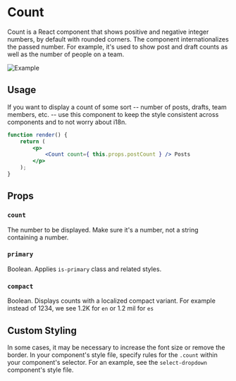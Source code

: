 # Count

Count is a React component that shows positive and negative integer numbers, by default with rounded corners. The component internationalizes the passed number. For example, it's used to show post and draft counts as well as the number of people on a team.

![Example](https://cldup.com/KdVOxsaKhS-3000x3000.png)

## Usage

If you want to display a count of some sort -- number of posts, drafts, team members, etc. -- use this component to keep the style consistent across components and to not worry about i18n.

```jsx
function render() {
	return (
		<p>
			<Count count={ this.props.postCount } /> Posts
		</p>
	);
}
```

## Props

### `count`

The number to be displayed. Make sure it's a number, not a string containing a number.

### `primary`

Boolean. Applies `is-primary` class and related styles.

### `compact`

Boolean. Displays counts with a localized compact variant. For example instead of 1234, we see 1.2K for `en` or 1.2 mil for `es`

## Custom Styling

In some cases, it may be necessary to increase the font size or remove the border. In your component's style file, specify rules for the `.count` within your component's selector. For an example, see the `select-dropdown` component's style file.
